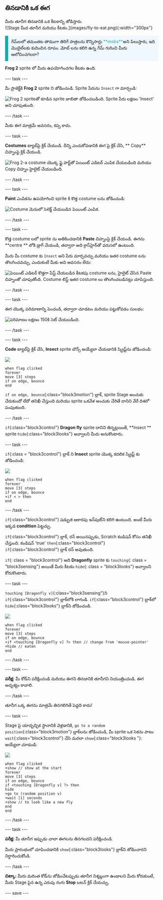 ## తినడానికి ఒక ఈగ

<div style="display: flex; flex-wrap: wrap">
<div style="flex-basis: 200px; flex-grow: 1; margin-right: 15px;">
మీరు తూనీగ తినడానికి ఒక కీటకాన్ని జోడిస్తారు. 
</div>
<div>
![Stage మీద తూనీగ మరియు కీటకం.](images/fly-to-eat.png){:width="300px"}
</div>
</div>

<p style="border-left: solid; border-width:10px; border-color: #0faeb0; background-color: aliceblue; padding: 10px;">
గేమ్‌లలో తమంతట తాముగా తిరిగే పాత్రలను కొన్నిసార్లు <span style="color: #0faeb0">**mobs**</span>అని పిలుస్తారు, ఇది మొబైల్‌లకు కుదించిన రూపం. మోబ్ లను కలిగి ఉన్న గేమ్ గురించి మీరు ఆలోచించగలరా?</p>

**Frog 2** sprite లో మీరు ఉపయోగించగల కీటకం ఉంది.

--- task ---

మీ ప్రాజెక్ట్‌కి **Frog 2** sprite ని జోడించండి. Sprite పేరును `Insect` గా మార్చండి:

![Frog 2 spriteతో కూడిన sprite జాబితా జోడించబడింది. Sprite పేరు లక్షణం 'Insect' అని చూపుతుంది.](images/fly-sprite.png)


--- /task ---

మీకు ఈగ మాత్రమే అవసరం, కప్ప కాదు.

--- task ---

**Costumes** ట్యాబ్‌పై క్లిక్ చేయండి. దీన్ని ఎంచుకోవడానికి ఈగ పై క్లిక్ చేసి, ** Copy** చిహ్నంపై క్లిక్ చేయండి.

![Frog 2-a costume యొక్క ఫ్లై పార్ట్‌తో పెయింట్ ఎడిటర్ ఎంపిక చేయబడింది మరియు Copy చిహ్నం హైలైట్ చేయబడింది.](images/copy-fly.png)

--- /task ---

--- task ---

**Paint** ఎంపికను ఉపయోగించి sprite కి కొత్త costume లను జోడించండి:

![Costume మెనులో సెలెక్ట్ చేయబడిన పెయింట్ ఎంపిక.](images/paint-sprite.png)

--- /task ---

--- task ---

కొత్త costume లలో sprite ను అతికించడానికి **Paste** చిహ్నంపై క్లిక్ చేయండి. ఈగను **centre ** లోకి డ్రాగ్ చేయండి, తద్వారా అది క్రాస్‌హైర్‌తో వరుసలో ఉంటుంది.

మీరు మీ costume కు `Insect` అని పేరు మార్చవచ్చు మరియు ఇతర costume లను తొలగించవచ్చు, ఎందుకంటే మీకు అవి అవసరం లేదు:

![పెయింట్ ఎడిటర్ కొత్తగా పేస్ట్ చేయబడిన కీటకపు costume లను, హైలైట్ చేసిన Paste చిహ్నంతో చూపుతోంది. Costume లిస్ట్ ఇతర costume లు తొలగించబడినట్లు చూపిస్తుంది.](images/fly-costume.png)

--- /task ---

--- task ---

ఈగ యొక్క పరిమాణాన్ని పెంచండి, తద్వారా చూడటం మరియు పట్టుకోవడం సులభం:

![పరిమాణం లక్షణం 150కి సెట్ చేయబడింది.](images/fly-size.png)

--- /task ---

--- task ---

**Code** ట్యాబ్‌పై క్లిక్ చేసి, **Insect** sprite బౌన్స్ అయ్యేలా చేయడానికి స్క్రిప్ట్‌ను జోడించండి:

![](images/fly-icon.png)

```blocks3
when flag clicked
forever
move [3] steps
if on edge, bounce
end
```

`if on edge, bounce`{:class="block3motion"} బ్లాక్, sprite Stage అంచుకు చేరుకుందో లేదో తనిఖీ చేస్తుంది మరియు sprite ఒకవేళ అంచుకు చేరితే దానిని వేరే దిశలో పంపుతుంది.

--- /task ---

`if`{:class="block3control"} **Dragon fly** sprite దానిని తిన్నట్లయితే, **Insect ** sprite `hide`{:class="block3looks"} అవ్వాలని మీరు అనుకొంటారు.

--- task ---

`if`{:class = "block3control"} బ్లాక్ ని **Insect** sprite యొక్క కదలిక స్క్రిప్ట్ కు జోడించండి:

![](images/fly-icon.png)

```blocks3
when flag clicked
forever
move [3] steps
if on edge, bounce
+if < > then 
end
```
--- /task ---

`if`{:class="block3control"} షడ్భుజి ఆకారపు ఇన్‌పుట్‌ని కలిగి ఉంటుంది. అంటే మీరు ఇక్కడ **condition** పెట్టచ్చు.

`if`{:class="block3control"} బ్లాక్, రన్ అయినప్పుడు, Scratch కండిషన్ కోసం తనిఖీ చేస్తుంది. కండిషన్ 'true' `then`{:class="block3control"} `if`{:class="block3control"} బ్లాక్ రన్ అవుతుంది.

`if`{: class = "block3control"} అది **Dragonfly** sprite కు `touching`{: class = "block3sensing"} అయితే మీరు కీటకం `hide`{: class = "block3looks"} అవ్వాలని కోరుకొంటారు.

--- task ---

`touching [Dragonfly v]`{:class="block3sensing"}ని `if`{:class="block3control"} బ్లాక్‌లోకి లాగండి. `if`{:class="block3control"} బ్లాక్‌లో `hide`{:class="block3looks"} బ్లాక్‌ని జోడించండి.

![](images/fly-icon.png)

```blocks3
when flag clicked
forever
move [3] steps
if on edge, bounce
+if <touching [Dragonfly v] ?> then // change from 'mouse-pointer'
+hide // eaten
end
```

--- /task ---

--- task ---

**పరీక్ష:** మీ కోడ్‌ని పరీక్షించండి మరియు ఈగని తినడానికి తూనీగని నియంత్రించండి. ఈగ అదృశ్యం కావాలి.

--- /task ---

తూనీగ ఒక్క ఈగను మాత్రమే తినగలిగితే పెద్దది కాదు!

--- task ---

Stage పై యాదృచ్ఛిక స్థానానికి వెళ్లడానికి, `go to a random position`{:class="block3motion"} బ్లాక్‌లను జోడించండి, మీ sprite ఒక సెకను పాటు `wait`{:class="block3control"} చేసి మరలా `show`{:class="block3looks "}: అయ్యేలా చూడండి:

![](images/fly-icon.png)

```blocks3
when flag clicked
+show // show at the start
forever
move [3] steps
if on edge, bounce
if <touching [Dragonfly v] ?> then
hide
+go to (random position v)
+wait [1] seconds
+show // to look like a new fly
end
end
```

--- /task ---

--- task ---

**పరీక్ష:** మీ తూనీగ ఇప్పుడు చాలా ఈగలను తినగలదని పరీక్షించండి.

మీరు ప్రారంభంలో చూపించడానికి `show`{:class="block3looks"} బ్లాక్‌ని జోడించారని నిర్ధారించుకోండి.

--- /task ---

**చిట్కా:** మీరు మరింత కోడ్‌ను జోడించేటప్పుడు తూనీగ నిశ్శబ్దంగా ఉండాలని మీరు కోరుకుంటే, మీరు Stage పైన ఉన్న ఎరుపు రంగు **Stop** బటన్ క్లిక్ చేయచ్చు.

--- save ---
